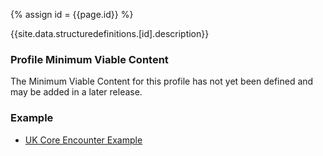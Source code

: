 
{% assign id = {{page.id}} %}

{{site.data.structuredefinitions.[id].description}}

<!-- end TOC -->

### Profile Minimum Viable Content ###

The Minimum Viable Content for this profile has not yet been defined and may be added in a later release.

### Example ###

- [UK Core Encounter Example](UKCore-Encounter-Example.html)